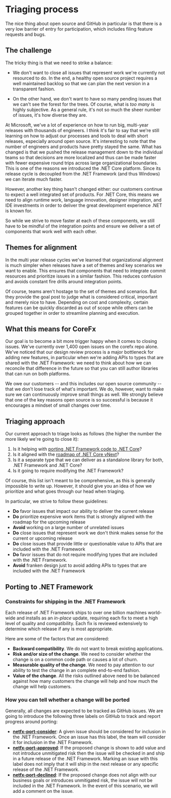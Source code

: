 # Triaging process

The nice thing about open source and GitHub in particular is that there is a very low barrier of entry for participation, which includes filing feature requests and bugs.

## The challenge

The tricky thing is that we need to strike a balance:

* We don't want to close all issues that represent work we're currently not resourced to do. In the end, a healthy open source project requires a well maintained backlog so that we can plan the next version in a transparent fashion.

* On the other hand, we don't want to have so many pending issues that we can't see the forest for the trees. Of course, what is *too many* is highly subjective. As a general rule, it's not so much the sheer number of issues, it's how diverse they are.

At Microsoft, we've a lot of experience on how to run big, multi-year releases with thousands of engineers. I think it's fair to say that we're still learning on how to adjust our processes and tools to deal with short releases, especially around open source. It's interesting to note that the number of engineers and products have pretty stayed the same. What has changed is that we pushed the release management down to the individual teams so that decisions are more localized and thus can be made faster with fewer expensive round trips across large organizational boundaries. This is one of the reasons we introduced the .NET Core platform. Since its release cycle is decoupled from the .NET Framework (and thus Windows) we can iterate much faster.

However, another key thing hasn't changed either: our customers continue to expect a well integrated set of products. For .NET Core, this means we need to align runtime work, language innovation, designer integration, and IDE investments in order to deliver the great development experience .NET is known for.

So while we strive to move faster at each of these components, we still have to be mindful of the integration points and ensure we deliver a set of components that work well with each other.

## Themes for alignment

In the multi year release cycles we've learned that organizational alignment is much simpler when releases have a set of themes and key scenarios we want to enable. This ensures that components that need to integrate commit resources and prioritize issues in a similar fashion. This reduces confusion and avoids constant fire drills around integration points.

Of course, teams aren't hostage to the set of themes and scenarios. But they provide the goal post to judge what is considered critical, important and merely nice to have. Depending on cost and complexity, certain features can be quickly discarded as out of scope while others can be grouped together in order to streamline planning and execution.

## What this means for CoreFx

Our goal is to become a bit more trigger happy when it comes to closing issues. We've currently over 1,400 open issues on the corefx repo alone. We've noticed that our design review process is a major bottleneck for adding new features, in particular when we're adding APIs to types that are shared with the .NET Framework: we need to think about how we can reconcile that difference in the future so that you can still author libraries that can run on both platforms.

We owe our customers -- and this includes our open source community -- that we don't lose track of what's important. We do, however, want to make sure we can continuously improve small things as well. We strongly believe that one of the key reasons open source is so successful is because it encourages a mindset of small changes over time.

## Triaging approach

Our current approach to triage looks as follows (the higher the number the more likely we're going to close it):

1. Is it helping with [porting .NET Framework code to .NET Core](porting.md)?
2. Is it aligned with the [roadmap of .NET Core vNext](roadmap.md)?
3. Is it a separate type that we can deliver as a standalone library for both, .NET Framework and .NET Core?
4. Is it going to require modifying the .NET Framework?

Of course, this list isn't meant to be comprehensive, as this is generally impossible to write up. However, it should give you an idea of how we prioritize and what goes through our head when triaging.

In particular, we strive to follow these guidelines:

* **Do** favor issues that impact our ability to deliver the current release
* **Do** prioritize expensive work items that is strongly aligned with the roadmap for the upcoming release
* **Avoid** working on a large number of unrelated issues
* **Do** close issues that represent work we don't think makes sense for the current or upcoming release
* **Do** close issues that provide little or questionable value to APIs that are included with the .NET Framework
* **Do** favor issues that do not require modifying types that are included with the .NET Framework.
* **Avoid** franken design just to avoid adding APIs to types that are included with the .NET Framework

## Porting to .NET Framework

### Constraints for shipping in the .NET Framework
 
Each release of .NET Framework ships to over one billion machines world-wide and installs as an *in-place* update, requiring each fix to meet a high level of quality and compatibility.  Each fix is reviewed extensively to determine which release if any is most appropriate.

Here are some of the factors that are considered:

* **Backward compatibility**. We do not want to break existing applications.
* **Risk and/or size of the change**. We need to consider whether the change is on a common code path or causes a lot of churn.
* **Measurable quality of the change**. We need to pay attention to our ability to test the change in an complete end-to-end fashion.
* **Value of the change**. All the risks outlined above need to be balanced against how many customers the change will help and how much the change will help customers.
 
### How you can tell whether a change will be ported
 
Generally, all changes are expected to be tracked as GitHub issues. We are going to introduce the following three labels on GitHub to track and report progress around porting:

* [**netfx-port-consider**](https://github.com/dotnet/corefx/labels/netfx-port-consider): A given issue should be considered for inclusion in the .NET Framework. Once an issue has this label, the team will consider it for inclusion in the .NET Framework.
* [**netfx-port-approved**](https://github.com/dotnet/corefx/labels/netfx-port-approved): If the proposed change is shown to add value and not introduce unmitigated risk then the issue will be checked in and ship in a future release of the .NET Framework. Marking an issue with this label does not imply that it will ship in the next release or any specific release of the .NET Framework.
* [**netfx-port-declined**](https://github.com/dotnet/corefx/labels/netfx-port-declined): If the proposed change does not align with our business goals or introduces unmitigated risk, the issue will not be included in the .NET Framework. In the event of this scenario, we will add a comment on the issue.
